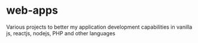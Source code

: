 # web-apps
Various projects to better my application development capabilities in vanilla js, reactjs, nodejs, PHP and other languages
